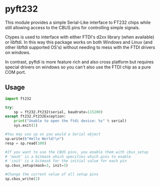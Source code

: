 # pyft232

This module provides a simple Serial-Like interface to FT232 chips while still
allowing access to the CBUS pins for controlling simple signals.

Ctypes is used to interface with either FTDI's d2xx library (when available)
or libftdi. In this way this package works on both Windows and Linux (and other
libftdi supported OS's) without needing to mess with the FTDI drivers on windows.

In contrast, pyftdi is more feature rich and also cross platform but requires
special drivers on windows so you can't also use the FTDI chip as a pure
COM port.


## Usage

```python
import ft232

try:
    sp = ft232.Ft232(serial, baudrate=115200)
except ft232.Ft232Exception:
    print("Unable to open the ftdi device: %s" % serial)
    sys.exit(1)

#You may use sp as you would a Serial object
sp.write(b"Hello World!\n")
resp = sp.read(100)

#If you want to use the CBUS pins, you enable them with cbus_setup
# 'mask' is a bitmask which specifies which pins to enable
# 'init' is a bitmask for the initial value for each pin
sp.cbus_setup(mask=3, init=3)

#Change the current value of all setup pins
sp.cbus_write(2)

```

